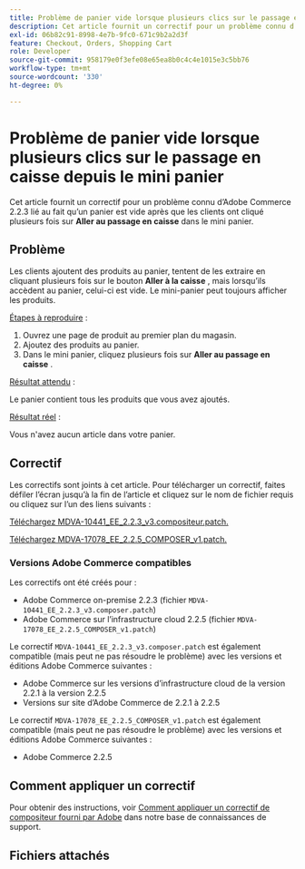 ```yaml
---
title: Problème de panier vide lorsque plusieurs clics sur le passage en caisse depuis le mini panier
description: Cet article fournit un correctif pour un problème connu d’Adobe Commerce 2.2.3 lié au fait qu’un panier est vide lorsque les clients cliquent plusieurs fois sur **Atteindre le passage en caisse** dans le mini panier.
exl-id: 06b82c91-8998-4e7b-9fc0-671c9b2a2d3f
feature: Checkout, Orders, Shopping Cart
role: Developer
source-git-commit: 958179e0f3efe08e65ea8b0c4c4e1015e3c5bb76
workflow-type: tm+mt
source-wordcount: '330'
ht-degree: 0%

---
```


# Problème de panier vide lorsque plusieurs clics sur le passage en caisse depuis le mini panier

Cet article fournit un correctif pour un problème connu d’Adobe Commerce 2.2.3 lié au fait qu’un panier est vide après que les clients ont cliqué plusieurs fois sur **Aller au passage en caisse** dans le mini panier.

## Problème

Les clients ajoutent des produits au panier, tentent de les extraire en cliquant plusieurs fois sur le bouton **Aller à la caisse** , mais lorsqu’ils accèdent au panier, celui-ci est vide. Le mini-panier peut toujours afficher les produits.

<u>Étapes à reproduire</u> :

1. Ouvrez une page de produit au premier plan du magasin.
1. Ajoutez des produits au panier.
1. Dans le mini panier, cliquez plusieurs fois sur **Aller au passage en caisse** .

<u>Résultat attendu</u> :

Le panier contient tous les produits que vous avez ajoutés.

<u>Résultat réel</u> :

Vous n&#39;avez aucun article dans votre panier.

## Correctif

Les correctifs sont joints à cet article. Pour télécharger un correctif, faites défiler l’écran jusqu’à la fin de l’article et cliquez sur le nom de fichier requis ou cliquez sur l’un des liens suivants :

[Téléchargez MDVA-10441\_EE\_2.2.3\_v3.compositeur.patch.](assets/MDVA-10441_EE_2.2.3_v3.composer.patch.zip)

[Téléchargez MDVA-17078\_EE\_2.2.5\_COMPOSER\_v1.patch.](assets/MDVA-17078_EE_2.2.5_COMPOSER_v1.patch.zip)

### Versions Adobe Commerce compatibles

Les correctifs ont été créés pour :

* Adobe Commerce on-premise 2.2.3 (fichier `MDVA-10441_EE_2.2.3_v3.composer.patch`)
* Adobe Commerce sur l’infrastructure cloud 2.2.5 (fichier `MDVA-17078_EE_2.2.5_COMPOSER_v1.patch`)

Le correctif `MDVA-10441_EE_2.2.3_v3.composer.patch` est également compatible (mais peut ne pas résoudre le problème) avec les versions et éditions Adobe Commerce suivantes :

* Adobe Commerce sur les versions d’infrastructure cloud de la version 2.2.1 à la version 2.2.5
* Versions sur site d’Adobe Commerce de 2.2.1 à 2.2.5

Le correctif `MDVA-17078_EE_2.2.5_COMPOSER_v1.patch` est également compatible (mais peut ne pas résoudre le problème) avec les versions et éditions Adobe Commerce suivantes :

* Adobe Commerce 2.2.5

## Comment appliquer un correctif

Pour obtenir des instructions, voir [Comment appliquer un correctif de compositeur fourni par Adobe](/help/how-to/general/how-to-apply-a-composer-patch-provided-by-magento.md) dans notre base de connaissances de support.

## Fichiers attachés
